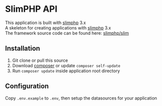 # SlimPHP API

This application is built with [slimphp](https://www.slimframework.com) 3.x\
A skeleton for creating applications with [slimphp](https://www.slimframework.com) 3.x\
The framework source code can be found here: [slimphp/slim](https://github.com/slimphp/Slim)

## Installation

1. Git clone or pull this source
2. Download [composer](http://getcomposer.org/doc/00-intro.md) or update `composer self-update`
3. Run `composer update` inside application root directory

## Configuration

Copy `.env.example` to `.env`, then setup the datasources for your application
